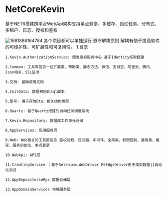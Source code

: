 # NetCoreKevin
基于NET6搭建跨平台WebApi架构支持单点登录、多缓存、自动任务、分布式、多租户、日志、授权和鉴权

![1681886164784](https://user-images.githubusercontent.com/57887866/232987165-2521adaa-6e69-4feb-906f-17e1ffb36939.png)
各个项目都可以单独运行 遵守解耦原则 解耦有助于提高软件的可维护性、可扩展性和可复用性。
 1.目录 
 
    1.Kevin.AuthorizationService: 颁发授权服务中心 基于Identity框架搭建

    2.Common: 工具库包含一些扩展类、帮助类、静态方法、微信、支付宝、阿里云、腾讯、Json相关、SSL证书

    3.文档: 基础使用文档

    4.InitData: 数据初始化Sql脚本

    5.型号: 用于存放Dto、相关结构类型

    6.Quartz: 基于Quartz搭建的自动任务调度系统

    7.Kevin.Repository: 数据库工作单元仓储

    8.AppServices: 应用服务层

    9.Web: Web相关的工具层包含 鉴权验权、过滤器、中间件、全局类、权限控制、基础类、缓存、服务初始化、单点登录

    10.WebApi: API层
    
    11.CrawlingService ：基于Selenium.WebDriver.MSEdgeDriver用于爬虫数据||自动化测试
    
    12.AppRepositorieRps 数据仓储层
    
    13.AppDomainServices 领域服务层

